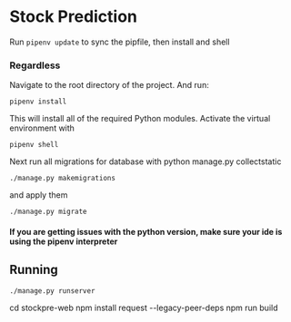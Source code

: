 # Stock Prediction
Run `pipenv update` to sync the pipfile, then install and shell

### Regardless
Navigate to the root directory of the project. And run:

`pipenv install`

This will install all of the required Python modules.
Activate the virtual environment with

`pipenv shell`

Next run all migrations for database with
   python manage.py collectstatic

`./manage.py makemigrations`

and apply them

`./manage.py migrate`
#### If you are getting issues with the python version, make sure your ide is using the pipenv interpreter

## Running

`./manage.py runserver`


cd stockpre-web
npm install request --legacy-peer-deps
npm run build